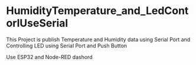 # HumidityTemperature_and_LedContorlUseSerial
This Project is publish Temperature and Humidity data using Serial Port and Controlling LED using Serial Port and Push Button

Use ESP32 and Node-RED dashord
